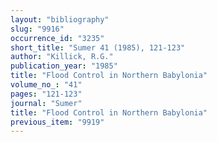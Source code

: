 ```yaml
---
layout: "bibliography"
slug: "9916"
occurrence_id: "3235"
short_title: "Sumer 41 (1985), 121-123"
author: "Killick, R.G."
publication_year: "1985"
title: "Flood Control in Northern Babylonia"
volume_no_: "41"
pages: "121-123"
journal: "Sumer"
title: "Flood Control in Northern Babylonia"
previous_item: "9919"
---
```

